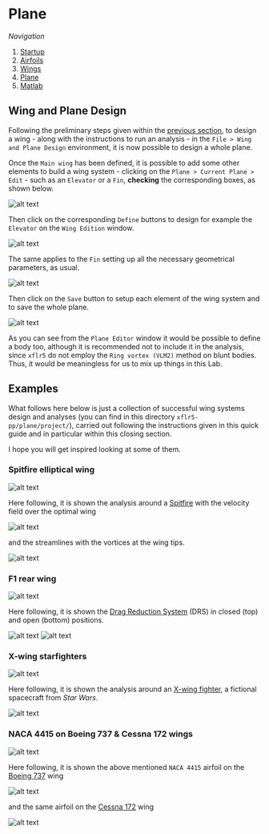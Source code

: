 # Plane

_Navigation_

1. [Startup](startup.md)
2. [Airfoils](airfoils.md)
3. [Wings](wings.md)
4. [Plane](plane.md)
5. [Matlab](matlab.md)

## Wing and Plane Design

Following the preliminary steps given within the [previous section](wing.md), to design a wing - along with the instructions to run an analysis - in the `File > Wing and Plane Design` environment, it is now possible to design a whole plane.

Once the `Main wing` has been defined, it is possible to add some other elements to build a wing system - clicking on the `Plane > Current Plane > Edit` - such as an `Elevator` or a `Fin`, **checking** the corresponding boxes, as shown below.

![alt text](screenshots/plane_01.png)

Then click on the corresponding `Define` buttons to design for example the `Elevator` on the `Wing Edition` window.

![alt text](screenshots/plane_02.png)

The same applies to the `Fin` setting up all the necessary geometrical parameters, as usual.

![alt text](screenshots/plane_03.png)

Then click on the `Save` button to setup each element of the wing system and to save the whole plane. 

![alt text](screenshots/plane_04.png)

As you can see from the `Plane Editor` window it would be possible to define a body too, although it is recommended not to include it in the analysis, since `xflr5` do not employ the `Ring vortex (VLM2)` method on blunt bodies. Thus, it would be meaningless for us to mix up things in this Lab.

## Examples

What follows here below is just a collection of successful wing systems design and analyses (you can find in this directory `xflr5-pp/plane/project/`), carried out following the instructions given in this quick guide and in particular within this closing section.

I hope you will get inspired looking at some of them.

### Spitfire elliptical wing

![alt text](/doc/gallery/spitfire-geometry.png)

Here following, it is shown the analysis around a [Spitfire](https://en.wikipedia.org/wiki/Supermarine_Spitfire) with the velocity field over the optimal wing  

![alt text](/doc/gallery/spitfire-velocity.png)

and the streamlines with the vortices at the wing tips. 

![alt text](/doc/gallery/spitfire-vortices.png)

### F1 rear wing

![alt text](/doc/gallery/DRS-rear-wing.jpg)

Here following, it is shown the [Drag Reduction System](https://en.wikipedia.org/wiki/Drag_reduction_system) (DRS) in closed (top) and open (bottom) positions.

![alt text](/doc/gallery/DRS-closed.jpg)
![alt text](/doc/gallery/DRS-open.jpg)

###  X-wing starfighters

![alt text](/doc/gallery/x-wing-design.png)

Here following, it is shown the analysis around an [X-wing fighter](https://en.wikipedia.org/wiki/X-wing_fighter), a fictional spacecraft from *Star Wars*.

![alt text](/doc/gallery/x-wing-analysis.png)

###  NACA 4415 on Boeing 737 & Cessna 172 wings

![alt text](/doc/gallery/NACA4415.png)

Here following, it is shown the above mentioned `NACA 4415` airfoil on the [Boeing 737](https://en.wikipedia.org/wiki/Boeing_737) wing

![alt text](/doc/gallery/NACA4415-boeing737.png)

and the same airfoil on the [Cessna 172](https://en.wikipedia.org/wiki/Cessna_172) wing

![alt text](/doc/gallery/NACA4415-cessna172.png)

